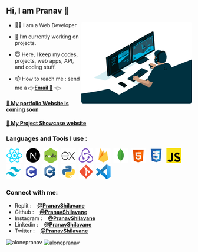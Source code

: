 <!---
alonepranav/alonepranav is a ✨ special ✨ repository because its `README.md` (this file) appears on your GitHub profile.
You can click the Preview link to take a look at your changes.
--->

<h2>Hi, I am Pranav 👋</h2>

<img src="./img/gif.gif" align="right" alt="GIF" height="220px" width="300px" style="border-radius:5px !important"/>

- 🧑‍💻 I am a Web Developer

- 🌱 I’m currently working on projects.
- 😇 Here, I keep my codes, projects, web apps, API, and coding stuff.
- 📫 How to reach me : send me a 👉<a href="mailto:pranavshilavane1@gmail.com">**Email 📩**</a> 👈

<h4><a href="/">🔗 My portfolio Website is coming soon</a></h4>

<h4><a href="https://project-pranav.web.app">🔗 My Project Showcase website</a></h4>

<h3 align="left">Languages and Tools I use :</h3>    
<p align="left">
<img src="./img/reactjs.png" title="ReactJS" alt="c" width="45" height="40"/>&nbsp;
<img src="./img/nextjs.png" title="NextJS" alt="c" width="40" height="40"/>&nbsp;
<img src="./img/nodejs.png" title="NodeJS" alt="c" width="40" height="40"/>&nbsp;
<img src="./img/expressjs.png" title="ExpressJS" alt="c" width="40" height="40"/>&nbsp;
<img src="./img/redux.png" title="Redux" alt="c" width="39" height="40"/>&nbsp;
<img src="./img/firebase.png"  title="Firebase" alt="c" width="40" height="40"/>&nbsp;
<img src="./img/mongodb.png" title="Mongo DB" alt="c" width="40" height="40"/>&nbsp;
<img src="./img/html.png" title="HTML" alt="c" width="40" height="40"/>&nbsp;
<img src="./img/css.png" title="CSS" alt="c" width="40" height="40"/>&nbsp;
<img src="./img/js.png" title="Javascript" alt="c" width="40" height="40"/>&nbsp;
<img src="./img/tailwindcss.png" title="Tailwind CSS" alt="c" width="40" height="40"/>&nbsp;
<img src="./img/c.png" title="C" alt="c" width="40" height="40"/>&nbsp;
<img src="./img/c++.png" title="C++" alt="c" width="45" height="41"/>&nbsp;
<img src="./img/python.png" title="Python" alt="c" width="40" height="40"/>&nbsp;
<img src="./img/git.png" title="Git" alt="c" width="40" height="40"/>&nbsp;
<img src="./img/vscode.png" title="VS Code" alt="c" width="40" height="40"/>
</p>

<h3 align="left">Connect with me:</h3>

- Replit : &nbsp;&nbsp; **<a href="https://replit.com/@pranavshilavane" target="_blank">@PranavShilavane</a>**
- Github : &nbsp;&nbsp; **<a href="https://github.com/pranavshilavane" target="_blank">@PranavShilavane</a>**
- Instagram : &nbsp;&nbsp; **<a href="https://instagram.com/pranavshilavane" target="_blank">@PranavShilavane</a>**
- Linkedin : &nbsp;&nbsp; **<a href="https://www.linkedin.com/in/pranav-shilavane-9245b8236/" target="_blank">@PranavShilavane</a>**
- Twitter : &nbsp;&nbsp; **<a href="https://twitter.com/pranavshilavane" target="_blank">@PranavShilavane</a>**

<p>

<img align="left"  src="https://github-readme-stats.vercel.app/api/top-langs?username=alonepranav&show_icons=true&locale=en&layout=donut" alt="alonepranav" />
</p><p>&nbsp;<img align="center" src="https://github-readme-stats.vercel.app/api?username=alonepranav&show_icons=true&locale=en" alt="alonepranav" /></p>

<!--
<p><img align="center" src="https://github-readme-streak-stats.herokuapp.com/?user=alonepranav&" alt="alonepranav" /></p> -->
